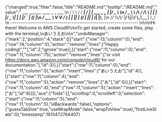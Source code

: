 {"changed":true,"filter":false,"title":"README.md","tooltip":"/README.md","value":"         ___        ______     ____ _                 _  ___  \n        / \\ \\      / / ___|   / ___| | ___  _   _  __| |/ _ \\ \n       / _ \\ \\ /\\ / /\\___ \\  | |   | |/ _ \\| | | |/ _` | (_) |\n      / ___ \\ V  V /  ___) | | |___| | (_) | |_| | (_| |\\__, |\n     /_/   \\_\\_/\\_/  |____/   \\____|_|\\___/ \\__,_|\\__,_|  /_/ \n ----------------------------------------------------------------- \n\n\nHi there! Welcome to AWS Cloud9!\n\nTo get started, create some files, play with the terminal,\nあいうえお\n\n","undoManager":{"mark":2,"position":4,"stack":[[{"start":{"row":13,"column":0},"end":{"row":14,"column":0},"action":"remove","lines":["Happy coding!",""],"id":2,"ignore":true}],[{"start":{"row":11,"column":0},"end":{"row":11,"column":75},"action":"remove","lines":["or visit https://docs.aws.amazon.com/console/cloud9/ for our documentation."],"id":3}],[{"start":{"row":11,"column":0},"end":{"row":11,"column":5},"action":"insert","lines":["あいうえお"],"id":4}],[{"start":{"row":11,"column":4},"end":{"row":11,"column":5},"action":"remove","lines":["お"],"id":5}],[{"start":{"row":11,"column":4},"end":{"row":11,"column":5},"action":"insert","lines":["お"],"id":6}]]},"ace":{"folds":[],"scrolltop":0,"scrollleft":0,"selection":{"start":{"row":11,"column":5},"end":{"row":11,"column":5},"isBackwards":false},"options":{"guessTabSize":true,"useWrapMode":false,"wrapToView":true},"firstLineState":0},"timestamp":1613472764407}
